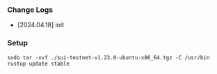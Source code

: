 ### Change Logs
* [2024.04.18] init

### Setup

```cmd=
sudo tar -xvf ./sui-testnet-v1.23.0-ubuntu-x86_64.tgz -C /usr/bin
rustup update stable
```